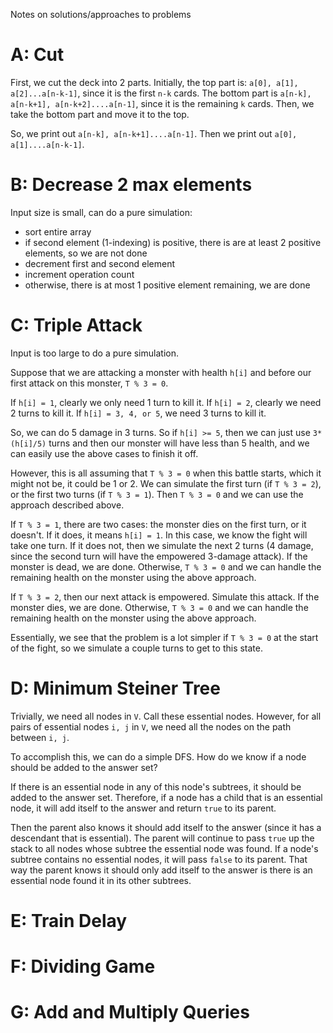 Notes on solutions/approaches to problems

# A: Cut
First, we cut the deck into 2 parts. Initially, the top part is: `a[0], a[1], a[2]...a[n-k-1]`, since it is the first `n-k` cards. The bottom part is `a[n-k], a[n-k+1], a[n-k+2]....a[n-1]`, since it is the remaining `k` cards. Then, we take the bottom part and move it to the top.

So, we print out `a[n-k], a[n-k+1]....a[n-1]`. Then we print out `a[0], a[1]....a[n-k-1]`.

# B: Decrease 2 max elements
Input size is small, can do a pure simulation:
- sort entire array
- if second element (1-indexing) is positive, there is are at least 2 positive elements, so we are not done
 - decrement first and second element
 - increment operation count
- otherwise, there is at most 1 positive element remaining, we are done

# C: Triple Attack
Input is too large to do a pure simulation.

Suppose that we are attacking a monster with health `h[i]` and before our first attack on this monster, `T % 3 = 0`.

If `h[i] = 1`, clearly we only need 1 turn to kill it.
If `h[i] = 2`, clearly we need 2 turns to kill it.
If `h[i] = 3, 4, or 5`, we need 3 turns to kill it.

So, we can do 5 damage in 3 turns. So if `h[i] >= 5`, then we can just use `3*(h[i]/5)` turns and then our monster will have less than 5 health, and we can easily use the above cases to finish it off. 

However, this is all assuming that `T % 3 = 0` when this battle starts, which it might not be, it could be 1 or 2. We can simulate the first turn (if `T % 3 = 2`), or the first two turns (if `T % 3 = 1`). Then `T % 3 = 0` and we can use the approach described above.

If `T % 3 = 1`, there are two cases: the monster dies on the first turn, or it doesn't. If it does, it means `h[i] = 1`. In this case, we know the fight will take one turn. If it does not, then we simulate the next 2 turns (4 damage, since the second turn will have the empowered 3-damage attack). If the monster is dead, we are done. Otherwise, `T % 3 = 0` and we can handle the remaining health on the monster using the above approach.

If `T % 3 = 2`, then our next attack is empowered. Simulate this attack. If the monster dies, we are done. Otherwise, `T % 3 = 0` and we can handle the remaining health on the monster using the above approach.

Essentially, we see that the problem is a lot simpler if `T % 3 = 0` at the start of the fight, so we simulate a couple turns to get to this state.

# D: Minimum Steiner Tree
Trivially, we need all nodes in `V`. Call these essential nodes. However, for all pairs of essential nodes `i, j` in `V`, we need all the nodes on the path between `i, j`.

To accomplish this, we can do a simple DFS. How do we know if a node should be added to the answer set? 

If there is an essential node in any of this node's subtrees, it should be added to the answer set. Therefore, if a node has a child that is an essential node, it will add itself to the answer and return `true` to its parent. 

Then the parent also knows it should add itself to the answer (since it has a descendant that is essential). The parent will continue to pass `true` up the stack to all nodes whose subtree the essential node was found. If a node's subtree contains no essential nodes, it will pass `false` to its parent. That way the parent knows it should only add itself to the answer is there is an essential node found it in its other subtrees.

# E: Train Delay

# F: Dividing Game

# G: Add and Multiply Queries
